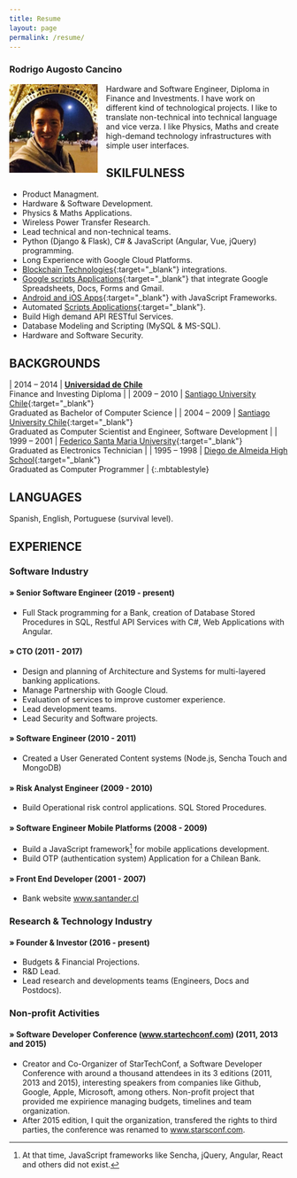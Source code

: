 ```yaml
---
title: Resume
layout: page
permalink: /resume/
---
```


### Rodrigo Augosto Cancino
<!--a href="/assets/resume-rodrigo-augosto-en.pdf" style="float: right;" target="_blank"><img src="/assets/download-pdf-file-button.gif">English PDF</a>

<a href="/assets/resume-rodrigo-augosto-es.pdf" style="float: right; margin-right: 10px;" target="_blank"><img src="/assets/download-pdf-file-button.gif">Español PDF</a-->
<div style="clear: both;">
</div>
<img src="/assets/coto.jpg" width="160" height="160" style="float: left; margin-right: 15px;"/> Hardware and Software Engineer, Diploma in Finance and Investments. I have work on different kind of technological projects. I like to translate non-technical into technical language and vice verza. 
I like Physics, Maths and create high-demand technology infrastructures with simple user interfaces.


## SKILFULNESS

- Product Managment.
- Hardware & Software Development.
- Physics & Maths Applications.
- Wireless Power Transfer Research.
- Lead technical and non-technical teams.
- Python (Django & Flask), C# & JavaScript (Angular, Vue, jQuery) programming.
- Long Experience with Google Cloud Platforms.
- [Blockchain Technologies](http://bit.ly/cryptocurrency_programming){:target="_blank"} integrations.
- [Google scripts Applications](http://bit.ly/google_script_programming){:target="_blank"} that integrate Google Spreadsheets, Docs, Forms and Gmail.
- [Android and iOS Apps](http://bit.ly/mob_apps_programming){:target="_blank"} with JavaScript Frameworks.
- Automated [Scripts Applications][quora_s]{:target="_blank"}.
- Build High demand API RESTful Services.
- Database Modeling and Scripting (MySQL & MS-SQL).
- Hardware and Software Security.



## BACKGROUNDS

| 2014 – 2014 | **[Universidad de Chile][fen]**  <br> Finance and Investing Diploma |
| 2009 – 2010 | [Santiago University Chile][usach]{:target="_blank"} <br> Graduated as Bachelor of Computer Science |
| 2004 – 2009 | [Santiago University Chile][usach]{:target="_blank"} <br> Graduated as Computer Scientist and Engineer, Software Development |
| 1999 – 2001 | [Federico Santa Maria University][usm]{:target="_blank"} <br> Graduated as Electronics Technician |
| 1995 – 1998 | [Diego de Almeida High School][lda]{:target="_blank"} <br> Graduated as Computer Programmer |
{:.mbtablestyle}

    
## LANGUAGES

Spanish, English, Portuguese (survival level).

## EXPERIENCE

### Software Industry
#### » Senior Software Engineer  (2019 - present)
- Full Stack programming for a Bank, creation of Database Stored Procedures in SQL, Restful API Services with C#, Web Applications with Angular. 

#### » CTO (2011 - 2017)
- Design and planning of Architecture and Systems for multi-layered banking applications.
- Manage Partnership with Google Cloud.
- Evaluation of services to improve customer experience.
- Lead development teams.
- Lead Security and Software projects.

#### » Software Engineer (2010 - 2011)
- Created a User Generated Content systems (Node.js, Sencha Touch and MongoDB)

#### » Risk Analyst Engineer (2009 - 2010)
- Build Operational risk control applications. SQL Stored Procedures.

#### » Software Engineer Mobile Platforms (2008 - 2009)
- Build a JavaScript framework[^framework] for mobile applications development.
- Build OTP (authentication system) Application for a Chilean Bank. 

#### » Front End Developer (2001 - 2007)
- Bank website www.santander.cl 


### Research & Technology Industry
#### » Founder & Investor (2016 - present)

- Budgets & Financial Projections.
- R&D Lead.
- Lead research and developments teams (Engineers, Docs and Postdocs).

### Non-profit Activities 
#### » Software Developer Conference (www.startechconf.com) (2011, 2013 and 2015)
- Creator and Co-Organizer of StarTechConf, a Software Developer Conference with around a thousand attendees in its 3 editions (2011, 2013 and 2015), interesting speakers from companies like Github, Google, Apple, Microsoft, among others. Non-profit project that provided me expirience managing budgets, timelines and team organization.
- After 2015 edition, I quit the organization, transfered the rights to third parties, the conference was renamed to www.starsconf.com.


[^framework]: At that time, JavaScript frameworks like Sencha, jQuery, Angular, React and others did not exist.

[usach]: http://www.usach.cl
[usm]: http://www.utfsm.cl
[fen]: http://www.fen.uchile.cl
[t_coto]: https://www.twitter.com/coto
[g_coto]: https://www.github.com/coto
[quora_s]: https://www.quora.com/What-is-the-coolest-thing-you-have-ever-created-alone-as-a-programmer/answer/Coto-Augosto
[quora]: https://www.quora.com/Coto-Augosto
[lda]: http://fees.cl/lda/
